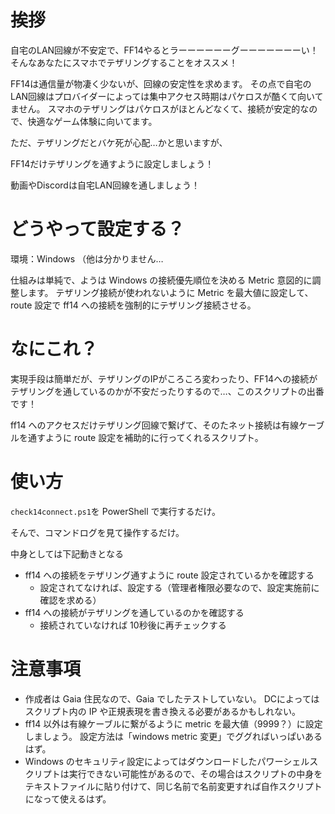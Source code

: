# 挨拶

自宅のLAN回線が不安定で、FF14やるとラーーーーーーグーーーーーーーい！
そんなあなたにスマホでテザリングすることをオススメ！

FF14は通信量が物凄く少ないが、回線の安定性を求めます。
その点で自宅のLAN回線はプロバイダーによっては集中アクセス時期はパケロスが酷くて向いてません。
スマホのテザリングはパケロスがほとんどなくて、接続が安定的なので、快適なゲーム体験に向いてます。

ただ、テザリングだとバケ死が心配…かと思いますが、

FF14だけテザリングを通すように設定しましょう！

動画やDiscordは自宅LAN回線を通しましょう！

# どうやって設定する？

環境：Windows （他は分かりません…

仕組みは単純で、ようは  Windows の接続優先順位を決める Metric 意図的に調整します。
テザリング接続が使われないように Metric を最大値に設定して、route 設定で ff14 への接続を強制的にテザリング接続させる。

# なにこれ？

実現手段は簡単だが、テザリングのIPがころころ変わったり、FF14への接続がテザリングを通しているのかが不安だったりするので…、このスクリプトの出番です！

ff14 へのアクセスだけテザリング回線で繋げて、そのたネット接続は有線ケーブルを通すように route 設定を補助的に行ってくれるスクリプト。

# 使い方

`check14connect.ps1`を PowerShell で実行するだけ。

そんで、コマンドログを見て操作するだけ。

中身としては下記動きとなる

- ff14 への接続をテザリング通すように route 設定されているかを確認する
  - 設定されてなければ、設定する（管理者権限必要なので、設定実施前に確認を求める）
- ff14 への接続がテザリングを通しているのかを確認する
  - 接続されていなければ 10秒後に再チェックする

# 注意事項

- 作成者は Gaia 住民なので、Gaia でしたテストしていない。
  DCによってはスクリプト内の IP や正規表現を書き換える必要があるかもしれない。
- ff14 以外は有線ケーブルに繋がるように metric を最大値（9999？）に設定しましょう。
  設定方法は「windows metric 変更」でググればいっぱいあるはず。
- Windows のセキュリティ設定によってはダウンロードしたパワーシェルスクリプトは実行できない可能性があるので、その場合はスクリプトの中身をテキストファイルに貼り付けて、同じ名前で名前変更すれば自作スクリプトになって使えるはず。